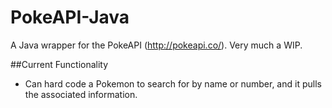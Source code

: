 # PokeAPI-Java
A Java wrapper for the PokeAPI (http://pokeapi.co/). Very much a WIP.

##Current Functionality
- Can hard code a Pokemon to search for by name or number, and it pulls the associated information.
